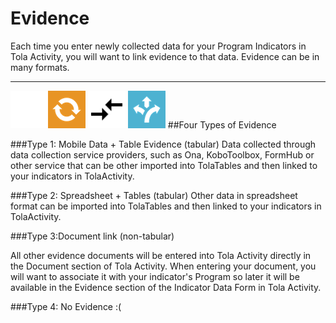# Evidence



Each time you enter newly collected data for your Program Indicators in Tola Activity, you will want to link evidence to that data. Evidence can be in many formats.


---

  ![](images/60x60block.jpg)![](images/sm_tola-activity-icon-orange.png)  ![](images/ic_compare_arrows_black_24dp_2x.png)  ![](images/sm_tola-tables-icon-blue.png) 
##Four Types of Evidence

###Type 1: Mobile Data + Table Evidence (tabular)
Data collected through data collection service providers, such as Ona, KoboToolbox, FormHub or other service that can be  other imported into TolaTables and then linked to your indicators in TolaActivity. 

###Type 2: Spreadsheet + Tables (tabular)
Other data in spreadsheet format can be imported into TolaTables and then linked to your indicators in TolaActivity. 

###Type 3:Document link (non-tabular)

All other evidence documents will be entered into Tola Activity directly in the Document section of Tola Activity.  When entering your document, you will want to associate it with your indicator's Program so later it will be available in the Evidence section of the Indicator Data Form in Tola Activity.  

###Type 4: No Evidence :(
 
